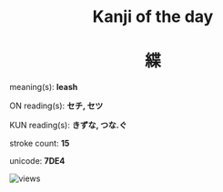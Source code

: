 <h1 align="center">Kanji of the day</h1>
<h1 align="center">緤</h1>
<p align="left">meaning(s): <b>leash</b></p>
<p align="left">ON reading(s): <b>セチ, セツ</b></p>
<p align="left">KUN reading(s): <b>きずな, つな.ぐ</b></p>
<p align="left">stroke count: <b>15</b></p>
<p align="left">unicode: <b>7DE4</b></p>
<p align="left"><img src="https://komarev.com/ghpvc/?username=tristanwagner-kanjioftheday&label=Views&color=0e75b6&style=flat" alt="views"/></p>
